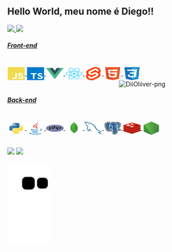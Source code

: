 ## Hello World, meu nome é Diego!! 
<div>
  <a href="https://github.com/diioliiver">
  <img height="180em" src="https://github-readme-stats-sigma-five.vercel.app/api?username=diioliiver&show_icons=true&theme=react&include_all_commits=true&count_private=true"/>
  <img height="180em" src="https://github-readme-stats.vercel.app/api/top-langs/?username=diioliiver&layout=compact&theme=react&langs_count=20"/>
</div>  
<div style="display: inline_block">
<h5>Front-end</h5>
<br>
  <img align="center" alt="DiiOliiver-Js" height="30" width="40" title="Javascript" src="https://raw.githubusercontent.com/devicons/devicon/master/icons/javascript/javascript-plain.svg">
  <img align="center" alt="DiiOliiver-Ts" height="30" width="40" title="Typescript" src="https://raw.githubusercontent.com/devicons/devicon/master/icons/typescript/typescript-plain.svg">
  <img align="center" alt="DiiOliiver-React" height="30" width="40" title="Vue.js" src="https://raw.githubusercontent.com/devicons/devicon/master/icons/vuejs/vuejs-original.svg">
  <img align="center" alt="DiiOliiver-React" height="30" width="40" title="react" src="https://raw.githubusercontent.com/devicons/devicon/master/icons/react/react-original.svg">
  <img align="center" alt="DiiOliiver-React" height="30" width="40" title="Svelte" src="https://raw.githubusercontent.com/devicons/devicon/master/icons/svelte/svelte-original.svg">
  <img align="center" alt="DiiOliiver-HTML" height="30" width="40" title="Html5" src="https://raw.githubusercontent.com/devicons/devicon/master/icons/html5/html5-original.svg">
  <img align="center" alt="DiiOliiver-CSS" height="30" width="40" title="CSS3" src="https://raw.githubusercontent.com/devicons/devicon/master/icons/css3/css3-original.svg">
<div>
  <img align="right" alt="DiiOliiver-png" width="250" src="https://64.media.tumblr.com/9dd51db7fe812a00fd68dc931a7012d7/5a8de5b73f829785-2c/s1280x1920/9c3472b65020b77939ab9c790a9e315f192c6696.png">
</div>
<br>  
<h5>Back-end</h5>
<br>
  <img align="center" alt="DiiOliiver-Python" height="30" width="40" title="Python" src="https://raw.githubusercontent.com/devicons/devicon/master/icons/python/python-original.svg">
  <img align="center" alt="DiiOliiver-Csharp" height="30" width="40" title="Java" src="https://raw.githubusercontent.com/devicons/devicon/master/icons/java/java-original.svg">
  <img align="center" alt="DiiOliiver-Csharp" height="30" width="40" title="PHP" src="https://raw.githubusercontent.com/devicons/devicon/master/icons/php/php-original.svg">
  <img align="center" alt="DiiOliiver-Csharp" height="30" width="40" title="MongoDB" src="https://raw.githubusercontent.com/devicons/devicon/master/icons/mongodb/mongodb-original.svg">
  <img align="center" alt="DiiOliiver-Csharp" height="30" width="40" title="MySQL" src="https://raw.githubusercontent.com/devicons/devicon/master/icons/mysql/mysql-original.svg">
  <img align="center" alt="DiiOliiver-Csharp" height="30" width="40" title="PostgreSQL" src="https://raw.githubusercontent.com/devicons/devicon/master/icons/postgresql/postgresql-original.svg">
  <img align="center" alt="DiiOliiver-Csharp" height="30" width="40" title="Redis" src="https://raw.githubusercontent.com/devicons/devicon/master/icons/redis/redis-original.svg">
  <img align="center" alt="DiiOliiver-Csharp" height="30" width="40" title="Node" src="https://raw.githubusercontent.com/devicons/devicon/master/icons/nodejs/nodejs-original.svg">
</div>
  
  ##
  
<div>
  <a href="https://instagram.com/diioliiver" target="_blank"><img src="https://img.shields.io/badge/-Instagram-%23E4405F?style=for-the-badge&logo=instagram&logoColor=white" target="_blank"></a>
  <a href="https://www.linkedin.com/in/diioliiver" target="_blank"><img src="https://img.shields.io/badge/-LinkedIn-%230077B5?style=for-the-badge&logo=linkedin&logoColor=white" target="_blank"></a> 
  
  ![Snake animation](https://github.com/DiiOliiver/DiiOliiver/blob/output/github-contribution-grid-snake.svg)
</div>
